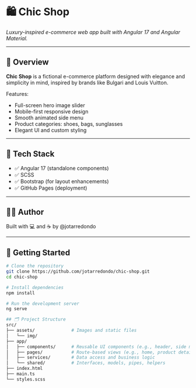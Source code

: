 # 🛍️ Chic Shop

_Luxury-inspired e-commerce web app built with Angular 17 and Angular Material._

---

## 📸 Overview

**Chic Shop** is a fictional e-commerce platform designed with elegance and simplicity in mind, inspired by brands like Bulgari and Louis Vuitton.

Features:

- Full-screen hero image slider
- Mobile-first responsive design
- Smooth animated side menu
- Product categories: shoes, bags, sunglasses
- Elegant UI and custom styling

---

## 🧰 Tech Stack

- ✅ Angular 17 (standalone components)
- ✅ SCSS
- ✅ Bootstrap (for layout enhancements)
- ✅ GitHub Pages (deployment)

---

## 👨‍💻 Author

Built with 💻 and ☕ by @jotarredondo

---

## 🚀 Getting Started

```bash
# Clone the repository
git clone https://github.com/jotarredondo/chic-shop.git
cd chic-shop

# Install dependencies
npm install

# Run the development server
ng serve

## 🗂️ Project Structure
src/
├── assets/              # Images and static files
│   └── img/
├── app/
│   ├── components/      # Reusable UI components (e.g., header, side menu)
│   ├── pages/           # Route-based views (e.g., home, product detail)
│   ├── services/        # Data access and business logic
│   └── shared/          # Interfaces, models, pipes, helpers
├── index.html
├── main.ts
└── styles.scss
